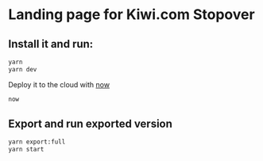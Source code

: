 # Landing page for Kiwi.com Stopover

## Install it and run:

```bash
yarn
yarn dev
```

Deploy it to the cloud with [now](https://zeit.co/now)

```bash
now
```

## Export and run exported version

```bash
yarn export:full
yarn start
```
